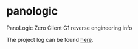 # panologic
PanoLogic Zero Client G1 reverse engineering info

The project log can be found [here](https://hackaday.io/project/136227-panologic-zero-client-g1).
